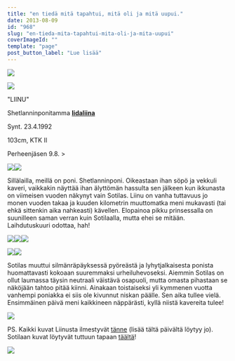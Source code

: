 ```yaml
---
title: "en tiedä mitä tapahtui, mitä oli ja mitä uupui."
date: 2013-08-09
id: "968"
slug: "en-tieda-mita-tapahtui-mita-oli-ja-mita-uupui"
coverImageId: ""
template: "page"
post_button_label: "Lue lisää"
---
```


[![](/images/IMG_1660_.jpg)](http://2.bp.blogspot.com/-Xgqb4Pwack4/UgVb7SoXqbI/AAAAAAAAGmA/t-u83Obk_9Q/s1600/IMG_1660_.jpg)

[![](/images/IMG_1550.jpg)](http://4.bp.blogspot.com/-4RJTyXfU3u8/UgVLN7jd_2I/AAAAAAAAGkY/TBsxOTnOtus/s1600/IMG_1550.jpg)

"LIINU"

Shetlanninponitamma **[Iidaliina](http://www.sukuposti.net/hevoset/iidaliina/24012)**

Synt. 23.4.1992

103cm, KTK II

Perheenjäsen 9.8. >

[![](/images/IMG_1556.jpg)](http://2.bp.blogspot.com/-A3Mce037MrQ/UgVPCk2yzgI/AAAAAAAAGlw/sSoLFS8zGek/s1600/IMG_1556.jpg)[![](/images/IMG_1580.jpg)](http://3.bp.blogspot.com/-8vUg4C-8u3o/UgVLN0ZHPrI/AAAAAAAAGkg/DDcOUCmXPzw/s1600/IMG_1580.jpg)

Sillälailla, meillä on poni. Shetlanninponi. Oikeastaan ihan söpö ja vekkuli kaveri, vaikkakin näyttää ihan älyttömän hassulta sen jälkeen kun ikkunasta on viimeisen vuoden näkynyt vain Sotilas. Liinu on vanha tuttavuus jo monen vuoden takaa ja kuuden kilometrin muuttomatka meni mukavasti (tai ehkä sittenkin aika nahkeasti) kävellen. Elopainoa pikku prinsessalla on suunilleen saman verran kuin Sotilaalla, mutta ehei se mitään. Laihdutuskuuri odottaa, hah!

[![](/images/IMG_1655.jpg)](http://2.bp.blogspot.com/-Q3jxWSXkCtg/UgVcg9kGIGI/AAAAAAAAGmU/mWqnBp6u2x0/s1600/IMG_1655.jpg)[![](/images/IMG_1573.jpg)](http://4.bp.blogspot.com/-WeY4Gk6oVnk/UgVdyD1VUeI/AAAAAAAAGmo/e2injWMg_CI/s1600/IMG_1573.jpg)[![](/images/IMG_1565.jpg)](http://2.bp.blogspot.com/-D4DqzxJK1-w/UgVcgiw6MsI/AAAAAAAAGmQ/rgJgu0yOasw/s1600/IMG_1565.jpg)

[![](/images/IMG_1658.jpg)](http://2.bp.blogspot.com/-6A0MufuudYo/UgVLSKorr0I/AAAAAAAAGlA/YYweao4EDBA/s1600/IMG_1658.jpg)[![](/images/IMG_1619.jpg)](http://2.bp.blogspot.com/-CIPgS5HqDZs/UgVLSm4g4wI/AAAAAAAAGlE/svTiOezzgAQ/s1600/IMG_1619.jpg)

Sotilas muuttui silmänräpäyksessä pyöreästä ja lyhytjalkaisesta ponista huomattavasti kokoaan suuremmaksi urheiluhevoseksi. Aiemmin Sotilas on ollut laumassa täysin neutraali väistävä osapuoli, mutta omasta pihastaan se näköjään tahtoo pitää kiinni. Ainakaan toistaiseksi yli kymmenen vuotta vanhempi poniakka ei siis ole kivunnut niskan päälle. Sen aika tullee vielä. Ensimmäinen päivä meni kaikkineen näppärästi, kyllä niistä kavereita tulee!

[![](/images/IMG_1661.jpg)](http://3.bp.blogspot.com/-FtdosZTx9OE/UgVLUPw_rGI/AAAAAAAAGlU/ZMLk8-ri5Ho/s1600/IMG_1661.jpg)

PS. Kaikki kuvat Liinusta ilmestyvät [tänne](http://maisaw.otukset.fi/kuvat/2013/Iidaliina/) (lisää tältä päivältä löytyy jo). Sotilaan kuvat löytyvät tuttuun tapaan [täältä](http://maisaw.otukset.fi/kuvat/2013/Unknown+Soldier/)!

[![](/images/ak.jpg)](http://3.bp.blogspot.com/-huvd2YdydK8/UgVcYJAjsQI/AAAAAAAAGmI/enTyFxajuzk/s1600/ak.jpg)

